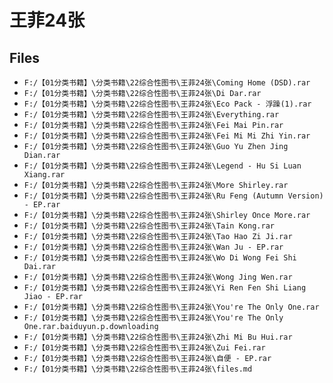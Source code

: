 # 王菲24张

## Files

- `F:/【01分类书籍】\分类书籍\22综合性图书\王菲24张\Coming Home (DSD).rar`
- `F:/【01分类书籍】\分类书籍\22综合性图书\王菲24张\Di Dar.rar`
- `F:/【01分类书籍】\分类书籍\22综合性图书\王菲24张\Eco Pack - 浮躁(1).rar`
- `F:/【01分类书籍】\分类书籍\22综合性图书\王菲24张\Everything.rar`
- `F:/【01分类书籍】\分类书籍\22综合性图书\王菲24张\Fei Mai Pin.rar`
- `F:/【01分类书籍】\分类书籍\22综合性图书\王菲24张\Fei Mi Mi Zhi Yin.rar`
- `F:/【01分类书籍】\分类书籍\22综合性图书\王菲24张\Guo Yu Zhen Jing Dian.rar`
- `F:/【01分类书籍】\分类书籍\22综合性图书\王菲24张\Legend - Hu Si Luan Xiang.rar`
- `F:/【01分类书籍】\分类书籍\22综合性图书\王菲24张\More Shirley.rar`
- `F:/【01分类书籍】\分类书籍\22综合性图书\王菲24张\Ru Feng (Autumn Version) - EP.rar`
- `F:/【01分类书籍】\分类书籍\22综合性图书\王菲24张\Shirley Once More.rar`
- `F:/【01分类书籍】\分类书籍\22综合性图书\王菲24张\Tain Kong.rar`
- `F:/【01分类书籍】\分类书籍\22综合性图书\王菲24张\Tao Hao Zi Ji.rar`
- `F:/【01分类书籍】\分类书籍\22综合性图书\王菲24张\Wan Ju - EP.rar`
- `F:/【01分类书籍】\分类书籍\22综合性图书\王菲24张\Wo Di Wong Fei Shi Dai.rar`
- `F:/【01分类书籍】\分类书籍\22综合性图书\王菲24张\Wong Jing Wen.rar`
- `F:/【01分类书籍】\分类书籍\22综合性图书\王菲24张\Yi Ren Fen Shi Liang Jiao - EP.rar`
- `F:/【01分类书籍】\分类书籍\22综合性图书\王菲24张\You're The Only One.rar`
- `F:/【01分类书籍】\分类书籍\22综合性图书\王菲24张\You're The Only One.rar.baiduyun.p.downloading`
- `F:/【01分类书籍】\分类书籍\22综合性图书\王菲24张\Zhi Mi Bu Hui.rar`
- `F:/【01分类书籍】\分类书籍\22综合性图书\王菲24张\Zui Fei.rar`
- `F:/【01分类书籍】\分类书籍\22综合性图书\王菲24张\自便 - EP.rar`
- `F:/【01分类书籍】\分类书籍\22综合性图书\王菲24张\files.md`
